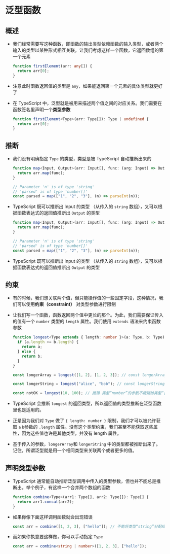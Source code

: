 # 泛型函数

## 概述

  - 我们经常需要写这种函数，即函数的输出类型依赖函数的输入类型，或者两个输入的类型以某种形式相互关联。让我们考虑这样一个函数，它返回数组的第一个元素

    ```typescript
    function firstElement(arr: any[]) {
      return arr[0];
    }
    ```

  - 注意此时函数返回值的类型是 `any`，如果能返回第一个元素的具体类型就更好了

  - 在 TypeScript 中，泛型就是被用来描述两个值之间的对应关系。我们需要在函数签名里声明一个**类型参数**

    ```typescript
    function firstElement<Type>(arr: Type[]): Type | undefined {
      return arr[0];
    }
    ```

## 推断

  - 我们没有明确指定 `Type` 的类型，类型是被 TypeScript 自动推断出来的

    ```typescript
    function map<Input, Output>(arr: Input[], func: (arg: Input) => Output): Output[] {
      return arr.map(func);
    }

    // Parameter 'n' is of type 'string'
    // 'parsed' is of type 'number[]'
    const parsed = map(["1", "2", "3"], (n) => parseInt(n));
    ```

  - TypeScript 既可以推断出 Input 的类型 （从传入的 `string` 数组），又可以根据函数表达式的返回值推断出 `Output` 的类型

    ```typescript
    function map<Input, Output>(arr: Input[], func: (arg: Input) => Output): Output[] {
      return arr.map(func);
    }

    // Parameter 'n' is of type 'string'
    // 'parsed' is of type 'number[]'
    const parsed = map(["1", "2", "3"], (n) => parseInt(n));
    ```

  - TypeScript 既可以推断出 Input 的类型 （从传入的 `string` 数组），又可以根据函数表达式的返回值推断出 `Output` 的类型

## 约束

  - 有的时候，我们想关联两个值，但只能操作值的一些固定字段，这种情况，我们可以使用**约束（constraint）** 对类型参数进行限制

  - 让我们写一个函数，函数返回两个值中更长的那个。为此，我们需要保证传入的值有一个 `number` 类型的 `length` 属性。我们使用 `extends` 语法来约束函数参数

    ```typescript
    function longest<Type extends { length: number }>(a: Type, b: Type) {
      if (a.length >= b.length) {
        return a;
      } else {
        return b;
      }
    }

    const longerArray = longest([1, 2], [1, 2, 3]); // const longerArray: number[]

    const longerString = longest("alice", "bob"); // const longerString: "alice" | "bob"

    const notOK = longest(10, 100); // 报错 类型“number”的参数不能赋给类型“{ length: number; }”的参数
    ```

  - TypeScript 会推断 `longest` 的返回类型，所以返回值的类型推断在泛型函数里也是适用的。

  - 正是因为我们对 `Type` 做了 `{ length: number }` 限制，我们才可以被允许获取 `a` `b`参数的 `.length` 属性。没有这个类型约束，我们甚至不能获取这些属性，因为这些值也许是其他类型，并没有 length 属性。

  - 基于传入的参数，`longerArray`和 `longerString` 中的类型都被推断出来了。记住，所谓泛型就是用一个相同类型来关联两个或者更多的值。

## 声明类型参数

  - TypeScript 通常能自动推断泛型调用中传入的类型参数，但也并不能总是推断出。举个例子，有这样一个合并两个数组的函数

    ```typescript
    function combine<Type>(arr1: Type[], arr2: Type[]): Type[] {
      return arr1.concat(arr2);
    }
    ```

  - 如果你像下面这样调用函数就会出现错误

    ```typescript
    const arr = combine([1, 2, 3], ["hello"]); // 不能将类型“string”分配给类型“number”
    ```

  - 而如果你执意要这样做，你可以手动指定 `Type`

    ```typescript
    const arr = combine<string | number>([1, 2, 3], ["hello"]);
    ```
